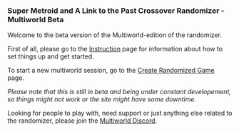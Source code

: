 ﻿### Super Metroid and A Link to the Past Crossover Randomizer - Multiworld Beta

Welcome to the beta version of the Multiworld-edition of the randomizer.

First of all, please go to the [Instruction](/instructions) page for information about how to set
things up and get started.

To start a new multiworld session, go to the [Create Randomized Game](/randomizer) page.

*Please note that this is still in beta and being under constant developement, so things might not
work or the site might have some downtime.*

Looking for people to play with, need support or just anything else related to the randomizer,
please join the [Multiworld Discord](https://discord.gg/K4V6V2B).
